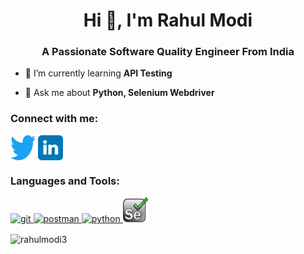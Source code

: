 <h1 align="center">Hi 👋, I'm Rahul Modi</h1>
<h3 align="center">A Passionate Software Quality Engineer From India</h3>

- 🌱 I’m currently learning **API Testing**

- 💬 Ask me about **Python, Selenium Webdriver**

<h3 align="left">Connect with me:</h3>
<p align="left">
<a href="https://twitter.com/modirahul8143" target="blank"><img align="center" src="https://raw.githubusercontent.com/Rahulmodi3/Rahulmodi3/main/Images/twitter.svg" alt="modirahul8143" height="40" width="40" /></a>
<a href="https://linkedin.com/in/www.linkedin.com/in/rahul-modi3" target="blank"><img align="center" src="https://raw.githubusercontent.com/Rahulmodi3/Rahulmodi3/main/Images/linkedin.svg" alt="www.linkedin.com/in/rahul-modi3" height="40" width="40" /></a>
</p>

<h3 align="left">Languages and Tools:</h3>
<p align="left"> <a href="https://git-scm.com/" target="_blank" rel="noreferrer"> <img src="https://www.vectorlogo.zone/logos/git-scm/git-scm-icon.svg" alt="git" width="40" height="40"/> </a> 
<a href="https://postman.com" target="_blank" rel="noreferrer"> <img src="https://www.vectorlogo.zone/logos/getpostman/getpostman-icon.svg" alt="postman" width="40" height="40"/> </a> 
<a href="https://www.python.org" target="_blank" rel="noreferrer"> <img src="https://www.vectorlogo.zone/logos/python/python-icon.svg" alt="python" width="40" height="40"/> </a> 
<a href="https://www.selenium.dev" target="_blank" rel="noreferrer"> <img src="https://raw.githubusercontent.com/Rahulmodi3/Rahulmodi3/main/Images/selenium.svg" alt="selenium" width="40" height="40"/> </a> </p>

<p><img align="center" src="https://github-readme-stats.vercel.app/api/top-langs?username=rahulmodi3&show_icons=true&locale=en&layout=compact" alt="rahulmodi3" /></p>
